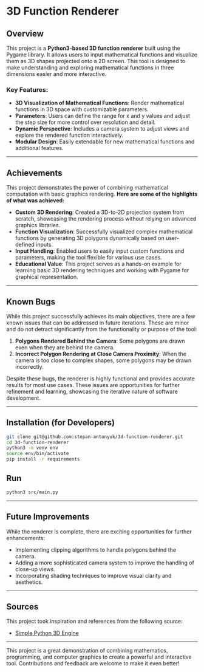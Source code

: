 # 3D Function Renderer

## Overview

This project is a **Python3-based 3D function renderer** built using the Pygame library. It allows users to input mathematical functions and visualize them as 3D shapes projected onto a 2D screen. This tool is designed to make understanding and exploring mathematical functions in three dimensions easier and more interactive.  

### Key Features:
- **3D Visualization of Mathematical Functions**: Render mathematical functions in 3D space with customizable parameters.
- **Parameters**: Users can define the range for x and y values and adjust the step size for more control over resolution and detail.
- **Dynamic Perspective**: Includes a camera system to adjust views and explore the rendered function interactively.
- **Modular Design**: Easily extendable for new mathematical functions and additional features.

---

## Achievements

This project demonstrates the power of combining mathematical computation with basic graphics rendering. **Here are some of the highlights of what was achieved:**

- **Custom 3D Rendering**: Created a 3D-to-2D projection system from scratch, showcasing the rendering process without relying on advanced graphics libraries.
- **Function Visualization**: Successfully visualized complex mathematical functions by generating 3D polygons dynamically based on user-defined inputs.
- **Input Handling**: Enabled users to easily input custom functions and parameters, making the tool flexible for various use cases.
- **Educational Value**: This project serves as a hands-on example for learning basic 3D rendering techniques and working with Pygame for graphical representation.

---

## Known Bugs

While this project successfully achieves its main objectives, there are a few known issues that can be addressed in future iterations. These are minor and do not detract significantly from the functionality or purpose of the tool:  

1. **Polygons Rendered Behind the Camera**: Some polygons are drawn even when they are behind the camera.  
2. **Incorrect Polygon Rendering at Close Camera Proximity**: When the camera is too close to complex shapes, some polygons may be drawn incorrectly.  

Despite these bugs, the renderer is highly functional and provides accurate results for most use cases. These issues are opportunities for further refinement and learning, showcasing the iterative nature of software development.

---

## Installation (for Developers)

```bash
git clone git@github.com:stepan-antonyuk/3d-function-renderer.git
cd 3d-function-renderer
python3 -m venv env
source env/bin/activate
pip install -r requirements
```

## Run

```bash
python3 src/main.py
```

---

## Future Improvements

While the renderer is complete, there are exciting opportunities for further enhancements:
- Implementing clipping algorithms to handle polygons behind the camera.
- Adding a more sophisticated camera system to improve the handling of close-up views.
- Incorporating shading techniques to improve visual clarity and aesthetics.

---

## Sources

This project took inspiration and references from the following source:
- [Simple Python 3D Engine](https://github.com/FinFetChannel/SimplePython3DEngine/tree/main)

---

This project is a great demonstration of combining mathematics, programming, and computer graphics to create a powerful and interactive tool. Contributions and feedback are welcome to make it even better!
